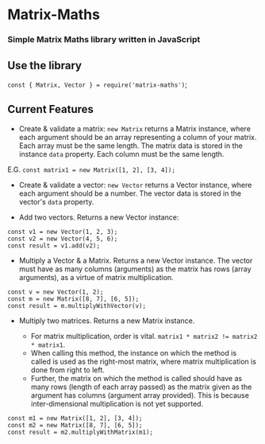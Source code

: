 # Matrix-Maths
### Simple Matrix Maths library written in JavaScript

## Use the library
`const { Matrix, Vector } = require('matrix-maths')`;

## Current Features
- Create & validate a matrix: `new Matrix` returns a Matrix instance, where each argument should be an array representing a column of your matrix. Each array must be the same length. The matrix data is stored in the instance `data` property. Each column must be the same length.

E.G. `const matrix1 = new Matrix([1, 2], [3, 4]);`

- Create & validate a vector: `new Vector` returns a Vector instance, where each argument should be a number. The vector data is stored in the vector's `data` property.

- Add two vectors. Returns a new Vector instance:
```
const v1 = new Vector(1, 2, 3);
const v2 = new Vector(4, 5, 6);
const result = v1.add(v2);
```

- Multiply a Vector & a Matrix. Returns a new Vector instance. The vector must have as many columns (arguments) as the matrix has rows (array arguments), as a virtue of matrix multiplication.
```
const v = new Vector(1, 2);
const m = new Matrix([8, 7], [6, 5]);
const result = m.multiplyWithVector(v);
```

- Multiply two matrices. Returns a new Matrix instance.

	- For matrix multiplication, order is vital. `matrix1 * matrix2 != matrix2 * matrix1`. 
	- When calling this method, the instance on which the method is called is used as the right-most matrix, where matrix multiplication is done from right to left. 
	- Further, the matrix on which the method is called should have as many rows (length of each array passed) as the matrix given as the argument has columns (argument array provided). This is because inter-dimensional multiplication is not yet supported.
```
const m1 = new Matrix([1, 2], [3, 4]);
const m2 = new Matrix([8, 7], [6, 5]);
const result = m2.multiplyWithMatrix(m1);
```